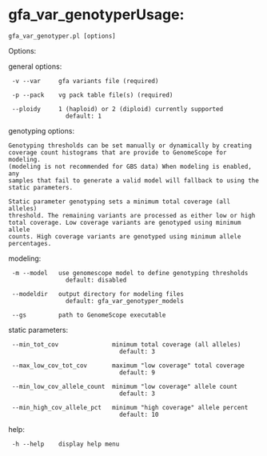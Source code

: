 # gfa_var_genotyperUsage:

    gfa_var_genotyper.pl [options]

Options:

  general options:

     -v --var     gfa variants file (required)

     -p --pack    vg pack table file(s) (required)

     --ploidy     1 (haploid) or 2 (diploid) currently supported
                    default: 1

  genotyping options:

    Genotyping thresholds can be set manually or dynamically by creating
    coverage count histograms that are provide to GenomeScope for modeling.
    (modeling is not recommended for GBS data) When modeling is enabled, any
    samples that fail to generate a valid model will fallback to using the
    static parameters.

    Static parameter genotyping sets a minimum total coverage (all alleles)
    threshold. The remaining variants are processed as either low or high
    total coverage. Low coverage variants are genotyped using minimum allele
    counts. High coverage variants are genotyped using minimum allele
    percentages.

   modeling:

     -m --model   use genomescope model to define genotyping thresholds
                    default: disabled

     --modeldir   output directory for modeling files
                    default: gfa_var_genotyper_models

     --gs         path to GenomeScope executable

   static parameters:

     --min_tot_cov               minimum total coverage (all alleles)
                                   default: 3

     --max_low_cov_tot_cov       maximum "low coverage" total coverage
                                   default: 9

     --min_low_cov_allele_count  minimum "low coverage" allele count
                                   default: 3

     --min_high_cov_allele_pct   minimum "high coverage" allele percent
                                   default: 10

  help:

     -h --help    display help menu
